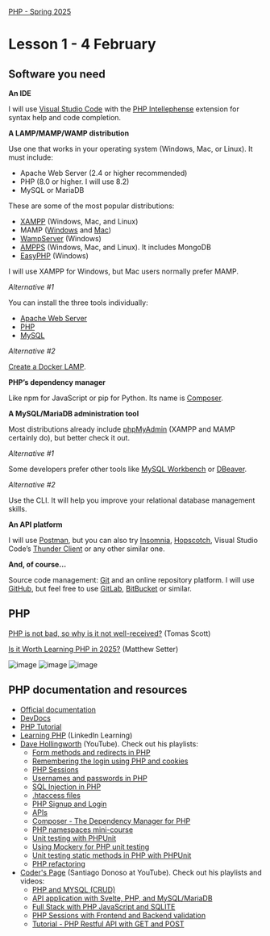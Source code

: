 [PHP - Spring 2025](https://github.com/arturomorarioja-kea/WD_PHP_F25/blob/main/README.md)

# Lesson 1 - 4 February

## Software you need
**An IDE**

I will use [Visual Studio Code](https://code.visualstudio.com/) with the [PHP Intellephense](https://intelephense.com/) extension for syntax help and code completion.

**A LAMP/MAMP/WAMP distribution**

Use one that works in your operating system (Windows, Mac, or Linux). It must include:
- Apache Web Server (2.4 or higher recommended)
- PHP (8.0 or higher. I will use 8.2)
- MySQL or MariaDB

These are some of the most popular distributions:
- [XAMPP](https://www.apachefriends.org/) (Windows, Mac, and Linux)
- MAMP ([Windows](https://www.mamp.info/en/windows/) and [Mac](https://www.mamp.info/en/mac/))
- [WampServer](https://www.wampserver.com/en/) (Windows)
- [AMPPS](https://ampps.com/) (Windows, Mac, and Linux). It includes MongoDB
- [EasyPHP](https://www.easyphp.org/index.php) (Windows)

I will use XAMPP for Windows, but Mac users normally prefer MAMP. 

*Alternative #1*

You can install the three tools individually:
- [Apache Web Server](https://httpd.apache.org/download.cgi)
- [PHP](https://www.php.net/downloads.php)
- [MySQL](https://www.mysql.com/downloads/)

*Alternative #2*

[Create a Docker LAMP](https://quileswest.medium.com/creating-a-docker-lamp-linux-apache-php-mysql-stack-111ad3fb9d56).

**PHP’s dependency manager**

Like npm for JavaScript or pip for Python. Its name is [Composer](https://getcomposer.org/).

**A MySQL/MariaDB administration tool**

Most distributions already include [phpMyAdmin](https://www.phpmyadmin.net/) (XAMPP and MAMP certainly do), but better check it out.

*Alternative #1*

Some developers prefer other tools like [MySQL Workbench](https://www.mysql.com/products/workbench/) or [DBeaver](https://dbeaver.io/).

*Alternative #2*

Use the CLI. It will help you improve your relational database management skills.

**An API platform**

I will use [Postman](https://www.postman.com/), but you can also try [Insomnia](https://insomnia.rest/), [Hopscotch](https://hoppscotch.io/), Visual Studio Code’s [Thunder Client](https://www.thunderclient.com/) or any other similar one.

**And, of course…**

Source code management: [Git](https://git-scm.com/) and an online repository platform. I will use [GitHub](https://github.com/), but feel free to use [GitLab](https://about.gitlab.com/), [BitBucket](https://bitbucket.org/product/) or similar.

## PHP
[PHP is not bad, so why is it not well-received?](https://dev.to/tomastomas/php-is-not-bad-so-why-is-it-not-well-received-293f) (Tomas Scott)

[Is it Worth Learning PHP in 2025?](https://matthewsetter.com/worth-learning-php-in-2025/) (Matthew Setter)

![image](https://github.com/user-attachments/assets/69798b71-776a-456d-aa1f-c5de76c9c39f)
![image](https://github.com/user-attachments/assets/cc19ff7c-07aa-4db8-aefd-8ad4682ce9fc)
![image](https://github.com/user-attachments/assets/9ac5886a-d25f-4008-89c4-2ad16d642761)

## PHP documentation and resources
- [Official documentation](https://www.php.net/docs.php)
- [DevDocs](https://devdocs.io/php/)
- [PHP Tutorial](https://www.phptutorial.net/)
- [Learning PHP](https://www.linkedin.com/learning/learning-php-4) (LinkedIn Learning)
- [Dave Hollingworth](https://www.youtube.com/@dave-hollingworth) (YouTube). Check out his playlists:
  - [Form methods and redirects in PHP](https://www.youtube.com/watch?v=OwmKRznMaO0&list=PLFbnPuoQkKse76mGLlO0kquZxK0ZDtgur)
  - [Remembering the login using PHP and cookies](https://www.youtube.com/watch?v=USa2hyN8o08&list=PLFbnPuoQkKsfiXW0DzFkSP_G_yn6FxX2R)
  - [PHP Sessions](https://www.youtube.com/watch?v=DgeOavl-jWs&list=PLFbnPuoQkKsdZlbASVzsfEFBlwq5yKd0T)
  - [Usernames and passwords in PHP](https://www.youtube.com/watch?v=AI9HeBPCZPc&list=PLFbnPuoQkKse9tCEnzASUPLqv43xn1oTf)
  - [SQL Injection in PHP](https://www.youtube.com/watch?v=R6Kgda_Vj6A&list=PLFbnPuoQkKscEaEk6fcfkmMSmIfk5Ad8B)
  - [.htaccess files](https://www.youtube.com/watch?v=0Vz2cUHBDPA&list=PLFbnPuoQkKscpCXhdjHtOo30P0Zh9xyPw)
  - [PHP Signup and Login](https://www.youtube.com/watch?v=5L9UhOnuos0&list=PLFbnPuoQkKsecy8YatFtdcQ2epiakgbrd)
  - [APIs](https://www.youtube.com/watch?v=pXLSYqvmYm0&list=PLFbnPuoQkKsdvZW_zLex4O0tHa_NSKnbI)
  - [Composer - The Dependency Manager for PHP](https://www.youtube.com/watch?v=E8omrqGJWSw&list=PLFbnPuoQkKsenHCSgJMvEPAebXHVqQIWL)
  - [PHP namespaces mini-course](https://www.youtube.com/watch?v=lNaWD7kRBC8&list=PLFbnPuoQkKscQ4dD0jLXPReGlL4Iv3lnC)
  - [Unit testing with PHPUnit](https://www.youtube.com/watch?v=NSkBAuRFtCY&list=PLFbnPuoQkKse0IoTKG8MZmjeu98DULDCe)
  - [Using Mockery for PHP unit testing](https://www.youtube.com/watch?v=WCSzUyOPhuw&list=PLFbnPuoQkKsdNgBl1Om5B5AgF8GlGIpeL)
  - [Unit testing static methods in PHP with PHPUnit](https://www.youtube.com/watch?v=Q1AFYPQkOxQ&list=PLFbnPuoQkKscBppO4EGTNI5BsRJOmg2ap)
  - [PHP refactoring](https://www.youtube.com/watch?v=xQRMHGy4xCM&list=PLFbnPuoQkKsdsWTPje08r76nMbvLLmDZb)
- [Coder's Page](https://www.youtube.com/@CodersPage) (Santiago Donoso at YouTube). Check out his playlists and videos:
  - [PHP and MYSQL (CRUD)](https://www.youtube.com/watch?v=PFXdhYojopY&list=PLh7PNLbTepP_PxpoPlQ913nAw_V7S7Mig)
  - [API application with Svelte, PHP, and MySQL/MariaDB](https://www.youtube.com/watch?v=KwcggzLLclo&list=PLh7PNLbTepP94NqlzNvEQGUlxu8dZXN8U)
  - [Full Stack with PHP JavaScript and SQLITE](https://www.youtube.com/watch?v=_OgwBBqqdWQ&list=PLh7PNLbTepP8CEXzkbQjOm0HLibI5g2T8)
  - [PHP Sessions with Frontend and Backend validation](https://www.youtube.com/watch?v=l1APsPMjGQA)
  - [Tutorial - PHP Restful API with GET and POST](https://www.youtube.com/watch?v=pKgiTYDOsoc)

[Download PHP Syntax.pdf & pptx]: #

[## Homework]: #
[Check out these code samples:]: #
[- Form(https://github.com/arturomorarioja/php_form)]: #
[- Tax calculator(https://github.com/arturomorarioja/php_tax_calculator)]: #
[- Temperature converter(https://github.com/arturomorarioja/php_temperature_converter)]: #
[Do the following exercises]: #
[- PHP Exercises(https://www.w3schools.com/php/php_exercises.asp) (w3schools). Basic syntax and language functioning]: #
[- PHP Exercises, Practice, Solution(https://www.w3resource.com/php-exercises/) (w3resource). From basic to advanced]: #
[-]: #
[-]: #
